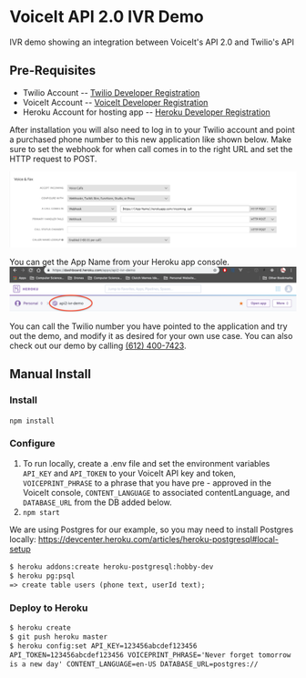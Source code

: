 # VoiceIt API 2.0 IVR Demo
IVR demo showing an integration between VoiceIt's API 2.0 and Twilio's API

## Pre-Requisites

- Twilio Account -- [Twilio Developer Registration](https://www.twilio.com/try-twilio)
- VoiceIt Account -- [VoiceIt Developer Registration](https://voiceit.io/signup)
- Heroku Account for hosting app -- [Heroku Developer Registration](https://signup.heroku.com)


After installation you will also need to log in to your Twilio account and point a purchased phone number to this new application like shown below. Make sure to set the webhook for when call comes in to the right URL and set the HTTP request to POST.

![twilioconsole](./twilio.png)

You can get the App Name from your Heroku app console.
![herokuconsole](./heroku.png)

You can call the Twilio number you have pointed to the application and try out the demo, and modify it as desired for your own use case. You can also check out our demo by calling <a href="tel:1-612-400-7423">(612) 400-7423</a>.

## Manual Install

### Install
`npm install`

### Configure

1. To run locally, create a .env file and set the environment variables `API_KEY` and `API_TOKEN` to your VoiceIt API key and token, `VOICEPRINT_PHRASE` to a phrase that you have pre - approved in the VoiceIt console, `CONTENT_LANGUAGE` to associated contentLanguage, and `DATABASE_URL` from the DB added below.
2. `npm start`

We are using Postgres for our example, so you may need to install Postgres locally: https://devcenter.heroku.com/articles/heroku-postgresql#local-setup

    $ heroku addons:create heroku-postgresql:hobby-dev
    $ heroku pg:psql
    => create table users (phone text, userId text);


### Deploy to Heroku

    $ heroku create
    $ git push heroku master
    $ heroku config:set API_KEY=123456abcdef123456 API_TOKEN=123456abcdef123456 VOICEPRINT_PHRASE='Never forget tomorrow is a new day' CONTENT_LANGUAGE=en-US DATABASE_URL=postgres://
